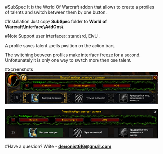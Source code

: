 #SubSpec
It is the World Of Warcraft addon that allows to create a profiles of talents and switch between them by one button.

#Installation
Just copy **SubSpec** folder to **World of Warcraft\\Interface\\AddOns\\**.

#Note
Support user interfaces: standard, ElvUI.

A profile saves talent spells position on the action bars.

The switching between profiles make interface freeze for a second.  
Unfortunately it is only one way to switch more then one talent.


#Screenshots
![_image not found_](screenshots/Standard.jpg)

![_image not found_](screenshots/ElvUI.jpg)


#Have a question?
Write - **demonist616@gmail.com**